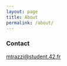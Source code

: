 ```yaml
---
layout: page
title: About
permalink: /about/
---
```


### Contact

[mtrazzi@student.42.fr](mailto:mtrazzi@student.42.fr)
